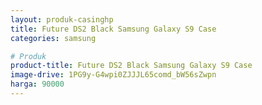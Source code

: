 ```yaml
---
layout: produk-casinghp
title: Future DS2 Black Samsung Galaxy S9 Case
categories: samsung

# Produk
product-title: Future DS2 Black Samsung Galaxy S9 Case
image-drive: 1PG9y-G4wpi0ZJJJL65comd_bW56sZwpn
harga: 90000
---
```

